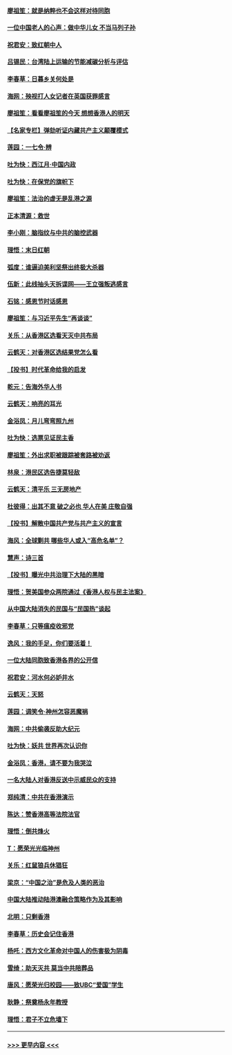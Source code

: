 #### [廖祖笙：就是纳粹也不会这样对待同胞](../pages/nsc993/n11697658.md?t=12040133) 
#### [一位中国老人的心声：做中华儿女 不当马列子孙](../pages/nsc993/n11697525.md?t=12040133) 
#### [祝君安：致红朝中人](../pages/nsc993/n11697518.md?t=12040133) 
#### [吕锡民：台湾陆上运输的节能减碳分析与评估](../pages/nsc993/n11694983.md?t=12040133) 
#### [李春草：日暮乡关何处是](../pages/nsc993/n11694805.md?t=12040133) 
#### [海网：殃视打人女记者在英国获罪感言](../pages/nsc993/n11693832.md?t=12040133) 
#### [廖祖笙：看看廖祖笙的今天 想想香港人的明天](../pages/nsc993/n11693707.md?t=12040133) 
#### [【名家专栏】弹劾听证内藏共产主义颠覆模式](../pages/nsc993/n11693563.md?t=12040133) 
#### [莲园：一七令‧辨](../pages/nsc993/n11692558.md?t=12040133) 
#### [吐为快：西江月·中国内政](../pages/nsc993/n11692071.md?t=12040133) 
#### [吐为快：在保党的旗帜下](../pages/nsc993/n11691188.md?t=12040133) 
#### [廖祖笙：法治的虚无是乱港之源](../pages/nsc993/n11690605.md?t=12040133) 
#### [正本清源：救世](../pages/nsc993/n11689134.md?t=12040133) 
#### [李小刚：脑指纹与中共的脑控武器](../pages/nsc993/n11688900.md?t=12040133) 
#### [理悟：末日红朝](../pages/nsc993/n11688829.md?t=12040133) 
#### [弧度：谁逼迫美利坚祭出终极大杀器](../pages/nsc993/n11688735.md?t=12040133) 
#### [伍新：此线抽头天拆谍网——王立强叛逃感言](../pages/nsc993/n11687981.md?t=12040133) 
#### [石铭：感恩节时话感恩](../pages/nsc993/n11687568.md?t=12040133) 
#### [廖祖笙：与习近平先生“再谈谈”](../pages/nsc993/n11687005.md?t=12040133) 
#### [关乐：从香港区选看天灭中共布局](../pages/nsc993/n11686647.md?t=12040133) 
#### [云鹤天：对香港区选结果党怎么看](../pages/nsc993/n11686216.md?t=12040133) 
#### [【投书】时代革命给我的启发](../pages/nsc993/n11684287.md?t=12040133) 
#### [乾元：告海外华人书](../pages/nsc993/n11684044.md?t=12040133) 
#### [云鹤天：响亮的耳光](../pages/nsc993/n11684254.md?t=12040133) 
#### [金浴凤：月儿弯弯照九州](../pages/nsc993/n11684231.md?t=12040133) 
#### [吐为快：选票见证民主香](../pages/nsc993/n11684206.md?t=12040133) 
#### [廖祖笙：外出求职被跟踪被套路被劝返](../pages/nsc993/n11683874.md?t=12040133) 
#### [林泉：港民区选告捷莫轻敌](../pages/nsc993/n11683930.md?t=12040133) 
#### [云鹤天：清平乐 三无房地产](../pages/nsc993/n11681521.md?t=12040133) 
#### [杜彼得：出其不意 破之必也 华人在美 庄敬自强](../pages/nsc993/n11679554.md?t=12040133) 
#### [【投书】解散中国共产党与共产主义的宣言](../pages/nsc993/n11679177.md?t=12040133) 
#### [海风：全球剿共 哪些华人或入“高危名单”？](../pages/nsc993/n11678617.md?t=12040133) 
#### [慧声：诗三首](../pages/nsc993/n11678848.md?t=12040133) 
#### [【投书】曝光中共治理下大陆的黑暗](../pages/nsc993/n11678674.md?t=12040133) 
#### [理悟：贺美国参众两院通过《香港人权与民主法案》](../pages/nsc993/n11678104.md?t=12040133) 
#### [从中国大陆消失的民国与“民国热”谈起](../pages/nsc993/n11678075.md?t=12040133) 
#### [李春草：只等瘟疫收邪党](../pages/nsc993/n11677308.md?t=12040133) 
#### [逸风：我的手足，你们要活着！](../pages/nsc993/n11676352.md?t=12040133) 
#### [一位大陆同胞致香港各界的公开信](../pages/nsc993/n11675761.md?t=12040133) 
#### [祝君安：河水何必妒井水](../pages/nsc993/n11675746.md?t=12040133) 
#### [云鹤天：天怒](../pages/nsc993/n11675718.md?t=12040133) 
#### [莲园：调笑令‧神州怎容恶魔祸](../pages/nsc993/n11675648.md?t=12040133) 
#### [海网：中共偷袭反助大纪元](../pages/nsc993/n11673515.md?t=12040133) 
#### [吐为快：妖共 世界再次认识你](../pages/nsc993/n11673506.md?t=12040133) 
#### [金浴凤：香港，请不要为我哭泣](../pages/nsc993/n11673248.md?t=12040133) 
#### [一名大陆人对香港反送中示威民众的支持](../pages/nsc993/n11672615.md?t=12040133) 
#### [郑纯清：中共在香港演示](../pages/nsc993/n11670539.md?t=12040133) 
#### [陈达：赞香港高等法院法官](../pages/nsc993/n11669542.md?t=12040133) 
#### [理悟：倒共烽火](../pages/nsc993/n11668844.md?t=12040133) 
#### [T：愿荣光光临神州](../pages/nsc993/n11668421.md?t=12040133) 
#### [关乐：红鼠狼兵休猖狂](../pages/nsc993/n11668378.md?t=12040133) 
#### [梁京：“中国之治”是危及人类的恶治](../pages/nsc993/n11668328.md?t=12040133) 
#### [中国大陆推动陆港澳融合策略作为及其影响](../pages/nsc993/n11668157.md?t=12040133) 
#### [北明：只剩香港](../pages/nsc993/n11668002.md?t=12040133) 
#### [李春草：历史会记住香港](../pages/nsc993/n11667927.md?t=12040133) 
#### [杨吒：西方文化革命对中国人的伤害极为阴毒](../pages/nsc993/n11664521.md?t=12040133) 
#### [雪绮：助天灭共 莫当中共陪葬品](../pages/nsc993/n11662650.md?t=12040133) 
#### [唐风：愿荣光归校园——致UBC“爱国”学生](../pages/nsc993/n11662194.md?t=12040133) 
#### [耿静：祭奠杨永年教授](../pages/nsc993/n11662514.md?t=12040133) 
#### [理悟：君子不立危墙下](../pages/nsc993/n11662172.md?t=12040133) 

----
#### [ >>> 更早内容 <<< ](../indexes/nsc993-earlier.md)
